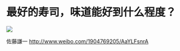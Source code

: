 # 最好的寿司，味道能好到什么程度？

<img src="http://ww2.sinaimg.cn/bmiddle/718878b5jw1e8xwu916ttj20ap3v1atr.jpg">

佐藤謙一 http://www.weibo.com/1904769205/AaYLFsnrA